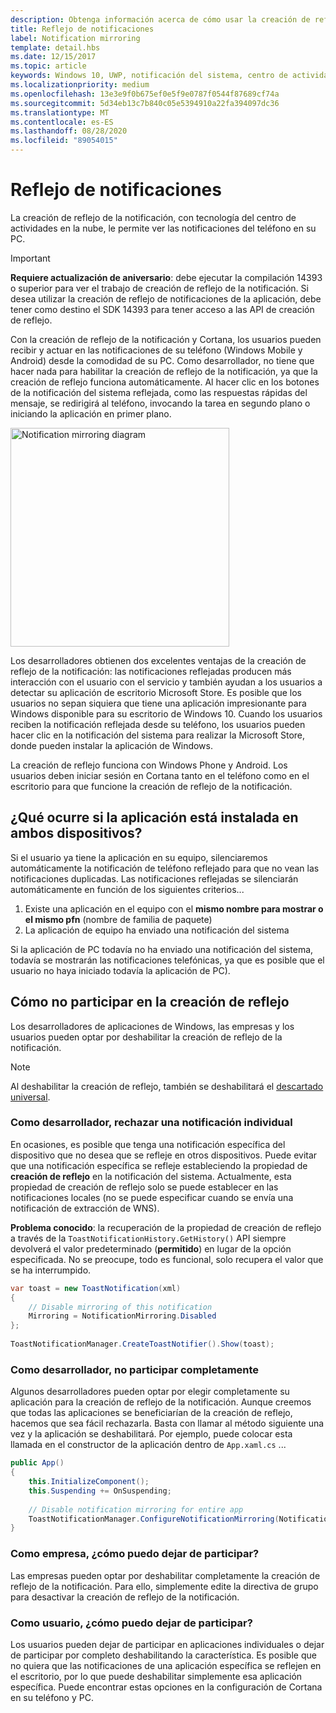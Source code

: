 ```yaml
---
description: Obtenga información acerca de cómo usar la creación de reflejo de la notificación, basado en el centro de actividades en la nube, para ver las notificaciones del sistema del teléfono en su equipo.
title: Reflejo de notificaciones
label: Notification mirroring
template: detail.hbs
ms.date: 12/15/2017
ms.topic: article
keywords: Windows 10, UWP, notificación del sistema, centro de actividades en la nube, creación de reflejo de notificaciones, notificación, dispositivo cruzado
ms.localizationpriority: medium
ms.openlocfilehash: 13e3e9f0b675ef0e5f9e0787f0544f87689cf74a
ms.sourcegitcommit: 5d34eb13c7b840c05e5394910a22fa394097dc36
ms.translationtype: MT
ms.contentlocale: es-ES
ms.lasthandoff: 08/28/2020
ms.locfileid: "89054015"
---
```

# <a name="notification-mirroring"></a>Reflejo de notificaciones

La creación de reflejo de la notificación, con tecnología del centro de actividades en la nube, le permite ver las notificaciones del teléfono en su PC.

> [!IMPORTANT]
> **Requiere actualización de aniversario**: debe ejecutar la compilación 14393 o superior para ver el trabajo de creación de reflejo de la notificación. Si desea utilizar la creación de reflejo de notificaciones de la aplicación, debe tener como destino el SDK 14393 para tener acceso a las API de creación de reflejo.

Con la creación de reflejo de la notificación y Cortana, los usuarios pueden recibir y actuar en las notificaciones de su teléfono (Windows Mobile y Android) desde la comodidad de su PC. Como desarrollador, no tiene que hacer nada para habilitar la creación de reflejo de la notificación, ya que la creación de reflejo funciona automáticamente. Al hacer clic en los botones de la notificación del sistema reflejada, como las respuestas rápidas del mensaje, se redirigirá al teléfono, invocando la tarea en segundo plano o iniciando la aplicación en primer plano.

<img alt="Notification mirroring diagram" src="images/toast-mirroring.gif" width="350"/>

Los desarrolladores obtienen dos excelentes ventajas de la creación de reflejo de la notificación: las notificaciones reflejadas producen más interacción con el usuario con el servicio y también ayudan a los usuarios a detectar su aplicación de escritorio Microsoft Store. Es posible que los usuarios no sepan siquiera que tiene una aplicación impresionante para Windows disponible para su escritorio de Windows 10. Cuando los usuarios reciben la notificación reflejada desde su teléfono, los usuarios pueden hacer clic en la notificación del sistema para realizar la Microsoft Store, donde pueden instalar la aplicación de Windows.

La creación de reflejo funciona con Windows Phone y Android. Los usuarios deben iniciar sesión en Cortana tanto en el teléfono como en el escritorio para que funcione la creación de reflejo de la notificación.


## <a name="what-if-the-app-is-installed-on-both-devices"></a>¿Qué ocurre si la aplicación está instalada en ambos dispositivos?

Si el usuario ya tiene la aplicación en su equipo, silenciaremos automáticamente la notificación de teléfono reflejado para que no vean las notificaciones duplicadas. Las notificaciones reflejadas se silenciarán automáticamente en función de los siguientes criterios...

1. Existe una aplicación en el equipo con el **mismo nombre para mostrar o el mismo pfn** (nombre de familia de paquete)
2. La aplicación de equipo ha enviado una notificación del sistema

Si la aplicación de PC todavía no ha enviado una notificación del sistema, todavía se mostrarán las notificaciones telefónicas, ya que es posible que el usuario no haya iniciado todavía la aplicación de PC).


## <a name="how-to-opt-out-of-mirroring"></a>Cómo no participar en la creación de reflejo

Los desarrolladores de aplicaciones de Windows, las empresas y los usuarios pueden optar por deshabilitar la creación de reflejo de la notificación.

> [!NOTE]
> Al deshabilitar la creación de reflejo, también se deshabilitará el [descartado universal](universal-dismiss.md).


### <a name="as-a-developer-opt-out-an-individual-notification"></a>Como desarrollador, rechazar una notificación individual

En ocasiones, es posible que tenga una notificación específica del dispositivo que no desea que se refleje en otros dispositivos. Puede evitar que una notificación específica se refleje estableciendo la propiedad de **creación de reflejo** en la notificación del sistema. Actualmente, esta propiedad de creación de reflejo solo se puede establecer en las notificaciones locales (no se puede especificar cuando se envía una notificación de extracción de WNS).

**Problema conocido**: la recuperación de la propiedad de creación de reflejo a través de la `ToastNotificationHistory.GetHistory()` API siempre devolverá el valor predeterminado (**permitido**) en lugar de la opción especificada. No se preocupe, todo es funcional, solo recupera el valor que se ha interrumpido.

```csharp
var toast = new ToastNotification(xml)
{
    // Disable mirroring of this notification
    Mirroring = NotificationMirroring.Disabled
};
  
ToastNotificationManager.CreateToastNotifier().Show(toast);
```


### <a name="as-a-developer-opt-out-completely"></a>Como desarrollador, no participar completamente

Algunos desarrolladores pueden optar por elegir completamente su aplicación para la creación de reflejo de la notificación. Aunque creemos que todas las aplicaciones se beneficiarían de la creación de reflejo, hacemos que sea fácil rechazarla. Basta con llamar al método siguiente una vez y la aplicación se deshabilitará. Por ejemplo, puede colocar esta llamada en el constructor de la aplicación dentro de `App.xaml.cs` ...

```csharp
public App()
{
    this.InitializeComponent();
    this.Suspending += OnSuspending;
 
    // Disable notification mirroring for entire app
    ToastNotificationManager.ConfigureNotificationMirroring(NotificationMirroring.Disabled);
}
```


### <a name="as-an-enterprise-how-do-i-opt-out"></a>Como empresa, ¿cómo puedo dejar de participar?

Las empresas pueden optar por deshabilitar completamente la creación de reflejo de la notificación. Para ello, simplemente edite la directiva de grupo para desactivar la creación de reflejo de la notificación.


### <a name="as-a-user-how-do-i-opt-out"></a>Como usuario, ¿cómo puedo dejar de participar?

Los usuarios pueden dejar de participar en aplicaciones individuales o dejar de participar por completo deshabilitando la característica. Es posible que no quiera que las notificaciones de una aplicación específica se reflejen en el escritorio, por lo que puede deshabilitar simplemente esa aplicación específica. Puede encontrar estas opciones en la configuración de Cortana en su teléfono y PC.
